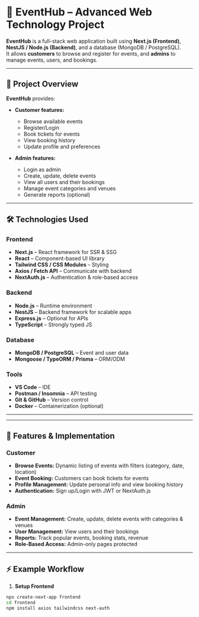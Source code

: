 # 🎉 EventHub – Advanced Web Technology Project

**EventHub** is a full-stack web application built using **Next.js (Frontend)**, **NestJS / Node.js (Backend)**, and a database (MongoDB / PostgreSQL).  
It allows **customers** to browse and register for events, and **admins** to manage events, users, and bookings.

---

## 🚀 Project Overview

**EventHub** provides:

- **Customer features:**
  - Browse available events
  - Register/Login
  - Book tickets for events
  - View booking history
  - Update profile and preferences

- **Admin features:**
  - Login as admin
  - Create, update, delete events
  - View all users and their bookings
  - Manage event categories and venues
  - Generate reports (optional)

---

## 🛠 Technologies Used

### Frontend
- **Next.js** – React framework for SSR & SSG  
- **React** – Component-based UI library  
- **Tailwind CSS / CSS Modules** – Styling  
- **Axios / Fetch API** – Communicate with backend  
- **NextAuth.js** – Authentication & role-based access  

### Backend
- **Node.js** – Runtime environment  
- **NestJS** – Backend framework for scalable apps  
- **Express.js** – Optional for APIs  
- **TypeScript** – Strongly typed JS  

### Database
- **MongoDB / PostgreSQL** – Event and user data  
- **Mongoose / TypeORM / Prisma** – ORM/ODM  

### Tools
- **VS Code** – IDE  
- **Postman / Insomnia** – API testing  
- **Git & GitHub** – Version control  
- **Docker** – Containerization (optional)  

---

---

## 🔑 Features & Implementation

### Customer
- **Browse Events:** Dynamic listing of events with filters (category, date, location)  
- **Event Booking:** Customers can book tickets for events  
- **Profile Management:** Update personal info and view booking history  
- **Authentication:** Sign up/Login with JWT or NextAuth.js  

### Admin
- **Event Management:** Create, update, delete events with categories & venues  
- **User Management:** View users and their bookings  
- **Reports:** Track popular events, booking stats, revenue  
- **Role-Based Access:** Admin-only pages protected  

---

## ⚡ Example Workflow

1. **Setup Frontend**
```bash
npx create-next-app frontend
cd frontend
npm install axios tailwindcss next-auth


